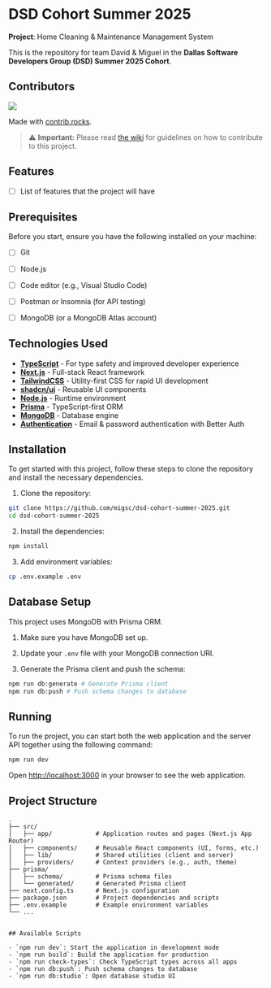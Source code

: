 # DSD Cohort Summer 2025

**Project**: Home Cleaning & Maintenance Management System

This is the repository for team David & Miguel in the **Dallas Software Developers Group (DSD) Summer 2025 Cohort**. 

## Contributors
<a href="https://github.com/migsc/dsd-cohort-summer-2025/graphs/contributors">
  <img src="https://contrib.rocks/image?repo=migsc/dsd-cohort-summer-2025" />
</a>

Made with [contrib.rocks](https://contrib.rocks).


> ⚠️ **Important:** Please read [the wiki](../../wiki) for guidelines on how to contribute to this project.

## Features
- [ ] List of features that the project will have



## Prerequisites

Before you start, ensure you have the following installed on your machine:

- [ ] Git
- [ ] Node.js
- [ ] Code editor (e.g., Visual Studio Code)
- [ ] Postman or Insomnia (for API testing)
- [ ] MongoDB (or a MongoDB Atlas account)


## Technologies Used
- [**TypeScript**](https://www.typescriptlang.org/) - For type safety and improved developer experience
- [**Next.js**](https://nextjs.org/) - Full-stack React framework
- [**TailwindCSS**](https://tailwindcss.com/) - Utility-first CSS for rapid UI development
- [**shadcn/ui**](https://ui.shadcn.com/) - Reusable UI components
- [**Node.js**](https://nodejs.org/) - Runtime environment
- [**Prisma**](https://www.prisma.io/) - TypeScript-first ORM
- [**MongoDB**](https://www.mongodb.com/) - Database engine
- [**Authentication**](https://github.com/edmundhung/better-auth) - Email & password authentication with Better Auth

## Installation

To get started with this project, follow these steps to clone the repository and install the necessary dependencies.

1. Clone the repository:
```bash
git clone https://github.com/migsc/dsd-cohort-summer-2025.git
cd dsd-cohort-summer-2025
```

2. Install the dependencies:
```bash
npm install
```

3. Add environment variables:

```bash
cp .env.example .env
```

## Database Setup

This project uses MongoDB with Prisma ORM.

1. Make sure you have MongoDB set up.
2. Update your `.env` file with your MongoDB connection URI.

3. Generate the Prisma client and push the schema:
```bash
npm run db:generate # Generate Prisma client
npm run db:push # Push schema changes to database
```

## Running

To run the project, you can start both the web application and the server API together using the following command:
```bash
npm run dev
```

Open [http://localhost:3000](http://localhost:3000) in your browser to see the web application.


## Project Structure

```
.
├── src/
│   ├── app/            # Application routes and pages (Next.js App Router)
│   ├── components/     # Reusable React components (UI, forms, etc.)
│   ├── lib/            # Shared utilities (client and server)
│   ├── providers/      # Context providers (e.g., auth, theme)
├── prisma/
│   ├── schema/         # Prisma schema files
│   └── generated/      # Generated Prisma client
├── next.config.ts      # Next.js configuration
├── package.json        # Project dependencies and scripts
├── .env.example        # Example environment variables
└── ...
```
```

## Available Scripts

- `npm run dev`: Start the application in development mode
- `npm run build`: Build the application for production
- `npm run check-types`: Check TypeScript types across all apps
- `npm run db:push`: Push schema changes to database
- `npm run db:studio`: Open database studio UI

